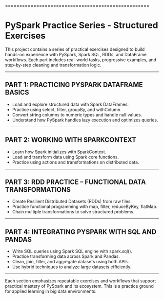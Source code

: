 ===================================================

PySpark Practice Series - Structured Exercises
===================================================

This project contains a series of practical exercises designed to build
hands-on experience with PySpark, Spark SQL, RDDs, and DataFrame workflows.
Each part includes real-world tasks, progressive examples, and step-by-step
cleaning and transformation logic.

------------------------------------------------------------
PART 1: PRACTICING PYSPARK DATAFRAME BASICS
------------------------------------------------------------

- Load and explore structured data with Spark DataFrames.
- Practice using select, filter, groupBy, and withColumn.
- Convert string columns to numeric types and handle null values.
- Understand how PySpark handles lazy execution and optimizes queries.

------------------------------------------------------------
PART 2: WORKING WITH SPARKCONTEXT
------------------------------------------------------------

- Learn how Spark initializes with SparkContext.
- Load and transform data using Spark core functions.
- Practice using actions and transformations on distributed data.

------------------------------------------------------------
PART 3: RDD PRACTICE – FUNCTIONAL DATA TRANSFORMATIONS
------------------------------------------------------------

- Create Resilient Distributed Datasets (RDDs) from raw files.
- Practice functional programming with map, filter, reduceByKey, flatMap.
- Chain multiple transformations to solve structured problems.

------------------------------------------------------------
PART 4: INTEGRATING PYSPARK WITH SQL AND PANDAS
------------------------------------------------------------

- Write SQL queries using Spark SQL engine with spark.sql().
- Practice transforming data across Spark and Pandas.
- Clean, join, filter, and aggregate datasets using both APIs.
- Use hybrid techniques to analyze large datasets efficiently.

------------------------------------------------------------

Each section emphasizes repeatable exercises and workflows that support
practical mastery of PySpark and its ecosystem. This is a practice ground 
for applied learning in big data environments.

